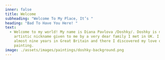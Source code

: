 ```yaml
---
inner: false
title: Welcome
subheading: "Welcome To My Place, It’s "
heading: "Bad To Have You Here! "
text:
  - Welcome to my world! My name is Diana Pavlova /Doshky/. Doshky is my
    artistic nickname given to me by a very dear family I met in UK. I spent
    almost nine years in Great Britain and there I discovered my love of
    painting.
image: ./assets/images/paintings/doshky-background.png
---
```

